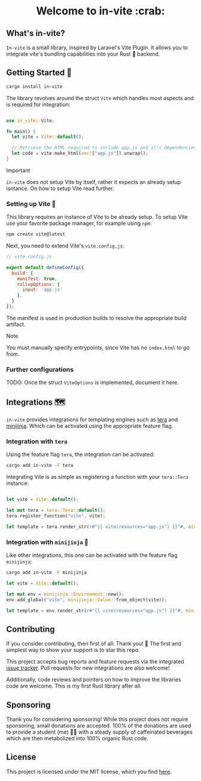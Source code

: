 <div align="center">
  <h1>Welcome to in-vite :crab:</h1>
</div>

## What's in-vite?

`In-vite` is a small library, inspired by Laravel's Vite Plugin. It allows you
to integrate vite's bundling capabilities into your Rust :crab: backend.

## Getting Started :rocket:

```sh
cargo install in-vite
```

The library revolves around the struct `Vite` which handles most aspects and
is required for integration:

```rs

use in_vite::Vite;

fn main() {
  let vite = Vite::default();

  // Retrieve the HTML required to include app.js and it's dependencies.
  let code = vite.make_html(vec!["app.js"]).unwrap();
}

```

> [!IMPORTANT]
> `in-vite` does not setup Vite by itself, rather it expects an already
> setup isntance.
> On how to setup Vite read further.

### Setting up Vite :construction:

This library requires an instance of Vite to be already setup. To setup Vite
use your favorite package manager, for example using `npm`:

```sh
npm create vite@latest
```

Next, you need to extend Vite's `vite.config.js`:

```js
// vite.config.js

export default defineConfig({
  build: {
    manifest: true,
    rollupOptions: {
      input: 'app.js'
    },
  }
});

```

The manifest is used in production builds to resolve the appropriate
build artifact.

> [!NOTE]
> You must manually specify entrypoints, since Vite has no `index.html`
> to go from.

### Further configurations

TODO: Once the struct `ViteOptions` is implemented, document it here.

## Integrations :world_map:

`in-vite` provides integrations for templating engines such as
[tera](https://github.com/Keats/tera) and
[minijinja](https://github.com/mitsuhiko/minijinja). Which can be activated
using the appropriate feature flag.

### Integration with `tera`

Using the feature flag `tera`, the integration can be activated:

```sh
cargo add in-vite -F tera
```

Integrating Vite is as simple as registering a function with your `tera::Tera`
instance:

```rs

let vite = Vite::default();

let mut tera = tera::Tera::default();
tera.register_function("vite", vite);

let template = tera.render_str(r#"{{ vite(resources="app.js") }}"#, &tera::Context::new())?;

```

### Integration with `minijinja` :ninja:

Like other integrations, this one can be activated with the feature flag `minijinja`:

```sh
cargo add in-vite -F minijinja
```

```rs
let vite = Vite::default();

let mut env = minijinja::Environment::new();
env.add_global("vite", minijinja::Value::from_object(vite));

let template = env.render_str(r#"{{ vite(resources="app.js") }}"#, minijinja::Value::UNDEFINED)?;
```

## Contributing

If you consider contributing, then first of all: Thank you! :gift_heart:
The first and simplest way to show your support is to star this repo.

This project accepts bug reports and feature requests via the integrated
[issue tracker](https://github.com/HiImJulien/in-vite/issues). Pull requests
for new integrations are also welcome!

Additionally, code reviews and pointers on how to improve the libraries code
are welcome. This is my first Rust library after all.

## Sponsoring

Thank you for considering sponsoring! While this project does not require
sponsoring, small donations are accepted. 100% of the donations are used to
provide a student (me) :man_student: with a steady supply of caffeinated beverages
which are then metabolized into 100% organic Rust code.

## License

This project is licensed under the MIT license, which you find
[here](https://github.com/HiImJulien/in-vite/blob/master/LICENSE.md).



